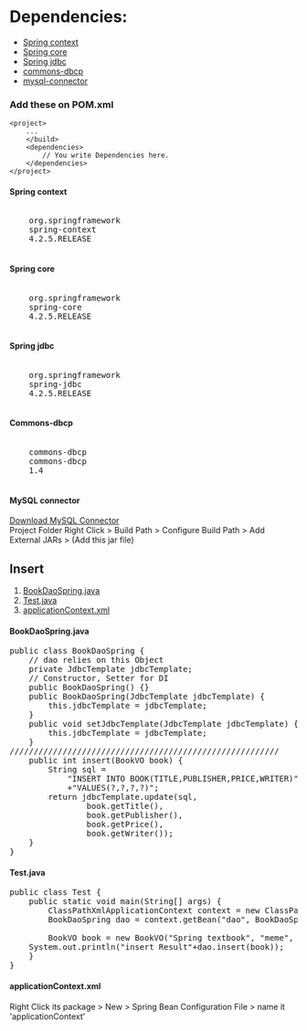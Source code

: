 <h1>Dependencies:</h1>
<ul>
    <li><a href="#context">Spring context</a>
    </li>
    <li><a href="#core">Spring core</a>
    </li>
    <li><a href="#jdbc">Spring jdbc</a>
    </li>
    <li><a href="#dbcp">commons-dbcp</a>
    </li>
    <li><a href="#mysql">mysql-connector</a>
    </li>
</ul>
<h3>Add these on POM.xml</h3>

```
<project>
    ...
    </build>
    <dependencies>
        // You write Dependencies here.
    </dependencies>
</project>
```

<div id="context">
<h4>Spring context</h4>
<pre>
<dependency>
    <groupId>org.springframework</groupId>
    <artifactId>spring-context</artifactId>
    <version>4.2.5.RELEASE</version>
</dependency>
</pre>
</div>
<div id="core">
<h4>Spring core</h4>
<pre>
<dependency>
    <groupId>org.springframework</groupId>
    <artifactId>spring-core</artifactId>
    <version>4.2.5.RELEASE</version>
</dependency>
</pre>
</div>
<div id="jdbc">
<h4>Spring jdbc</h4>
<pre>
<dependency>
    <groupId>org.springframework</groupId>
    <artifactId>spring-jdbc</artifactId>
    <version>4.2.5.RELEASE</version>
</dependency>
</pre>
</div>
<div id="dbcp">
<h4>Commons-dbcp</h4>
<pre>
<dependency>
    <groupId>commons-dbcp</groupId>
    <artifactId>commons-dbcp</artifactId>
    <version>1.4</version>
</dependency>
</pre>
</div>
<div id="mysql">
<h4>MySQL connector</h4>
<a href="https://github.com/chanjungkim/chanjungkim.github.io/blob/master/study/drivers/WEB-INF/db/mysql-connector-java-5.1.44-bin.jar">Download MySQL Connector</a><br>
Project Folder Right Click > Build Path > Configure Build Path > Add External JARs > (Add this jar file)
</div>

<h2>Insert</h2>
<ol>
    <li><a href="#dao">BookDaoSpring.java</a></li>
    <li><a href="#test">Test.java</a></li>
    <li><a href="#context2">applicationContext.xml</a></li>
</ol>
<h4>BookDaoSpring.java</h4>
<div id="dao">
<pre>
public class BookDaoSpring {
    // dao relies on this Object
    private JdbcTemplate jdbcTemplate;
    // Constructor, Setter for DI
    public BookDaoSpring() {}
    public BookDaoSpring(JdbcTemplate jdbcTemplate) {
        this.jdbcTemplate = jdbcTemplate;
    }
    public void setJdbcTemplate(JdbcTemplate jdbcTemplate) {
        this.jdbcTemplate = jdbcTemplate;
    }
////////////////////////////////////////////////////////
    public int insert(BookVO book) {
        String sql = 
            "INSERT INTO BOOK(TITLE,PUBLISHER,PRICE,WRITER)"
            +"VALUES(?,?,?,?)"; 
        return jdbcTemplate.update(sql,
                book.getTitle(),
                book.getPublisher(),
                book.getPrice(),
                book.getWriter());
    }
}
</pre>
</div>
<h4>Test.java</h4>
<div id="test">
<pre>
public class Test {
    public static void main(String[] args) {
        ClassPathXmlApplicationContext context = new ClassPathXmlApplicationContext("test02_spring/applicationContext.xml");
        BookDaoSpring dao = context.getBean("dao", BookDaoSpring.class);
	<!-- aaa -->	
        BookVO book = new BookVO("Spring textbook", "meme", 30000, "Samsung");
	<!-- aaa -->System.out.println("insert Result"+dao.insert(book));
    }
}
</code></pre>
</div>
<h4>applicationContext.xml</h4>

Right Click its package > New > Spring Bean Configuration File > name it 'applicationContext'

<div id="context2">
<pre>
	<bean id="ddd" class="org.apache.commons.dbcp.BasicDataSource">
		<property name="driverClassName" value="com.mysql.jdbc.Driver"/>
		<property name="url" value="jdbc:mysql://127.0.0.1./spring"/>
		<property name="username" value="root"/>
		<property name="password" value="sds1501"/>
	</bean>
<!-- -->
	<bean id="jjjj" class="org.springframework.jdbc.core.JdbcTemplate">
<!-- -->
            <property name="dataSource" ref="ddd"/>
	</bean>
<!-- -->
        <bean id="dao" class="test02_spring.BookDaoSpring">
<!-- -->            <property name="jdbcTemplate" ref="jjjj"/>
        </bean>

</pre>
</div>
